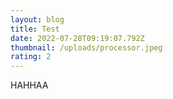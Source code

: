 ```yaml
---
layout: blog
title: Test
date: 2022-07-28T09:19:07.792Z
thumbnail: /uploads/processor.jpeg
rating: 2
---
```

HAHHAA